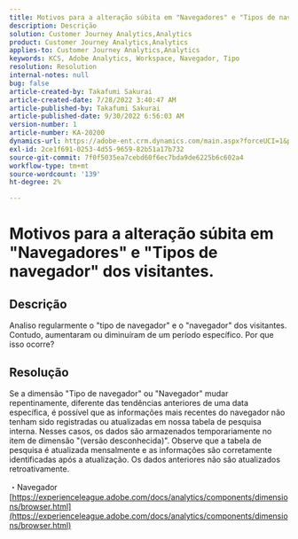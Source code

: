 ```yaml
---
title: Motivos para a alteração súbita em "Navegadores" e "Tipos de navegador" dos visitantes.
description: Descrição
solution: Customer Journey Analytics,Analytics
product: Customer Journey Analytics,Analytics
applies-to: Customer Journey Analytics,Analytics
keywords: KCS, Adobe Analytics, Workspace, Navegador, Tipo
resolution: Resolution
internal-notes: null
bug: false
article-created-by: Takafumi Sakurai
article-created-date: 7/28/2022 3:40:47 AM
article-published-by: Takafumi Sakurai
article-published-date: 9/30/2022 6:56:03 AM
version-number: 1
article-number: KA-20200
dynamics-url: https://adobe-ent.crm.dynamics.com/main.aspx?forceUCI=1&pagetype=entityrecord&etn=knowledgearticle&id=7338840c-270e-ed11-82e5-000d3a379369
exl-id: 2ce1f691-0253-4d55-9659-82b51a17b732
source-git-commit: 7f0f5035ea7cebd60f6ec7bda9de6225b6c602a4
workflow-type: tm+mt
source-wordcount: '139'
ht-degree: 2%

---
```


# Motivos para a alteração súbita em &quot;Navegadores&quot; e &quot;Tipos de navegador&quot; dos visitantes.

## Descrição

Analiso regularmente o &quot;tipo de navegador&quot; e o &quot;navegador&quot; dos visitantes. Contudo, aumentaram ou diminuíram de um período específico. Por que isso ocorre?

## Resolução


Se a dimensão &quot;Tipo de navegador&quot; ou &quot;Navegador&quot; mudar repentinamente, diferente das tendências anteriores de uma data específica, é possível que as informações mais recentes do navegador não tenham sido registradas ou atualizadas em nossa tabela de pesquisa interna. Nesses casos, os dados são armazenados temporariamente no item de dimensão &quot;(versão desconhecida)&quot;. Observe que a tabela de pesquisa é atualizada mensalmente e as informações são corretamente identificadas após a atualização. Os dados anteriores não são atualizados retroativamente.

・Navegador
[https://experienceleague.adobe.com/docs/analytics/components/dimensions/browser.html](https://experienceleague.adobe.com/docs/analytics/components/dimensions/browser.html)
